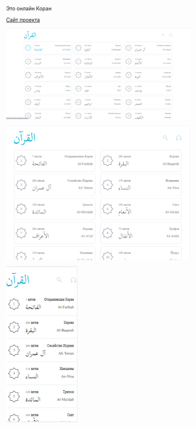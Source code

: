 Это онлайн Коран

[Сайт проекта](https://quran-react-app-eight.vercel.app/)

![1.png](screenshots/1.png)

![2.png](screenshots/2.png)

![3.png](screenshots/3.png)
